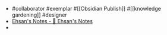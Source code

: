 - #collaborator #exemplar #[[Obsidian Publish]] #[[knowledge gardening]] #designer
- [Ehsan's Notes - 🌳 Ehsan's Notes](https://notes.thisisehsan.com/D+Public+Notes/Ehsan's+Notes)
-
